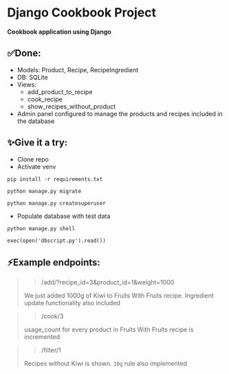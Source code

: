 
# Django Cookbook Project

**Cookbook application using Django**

## ✅Done:

- Models: Product, Recipe, RecipeIngredient
- DB: SQLite
- Views:
  - add_product_to_recipe
  - cook_recipe
  - show_recipes_without_product
- Admin panel configured to manage the 
products and recipes included in the database

## ✨Give it a try:

- Clone repo
- Activate venv

`pip install -r requirements.txt`

`python manage.py migrate`

`python manage.py createsuperuser`

- Populate database with test data

`python manage.py shell`

`exec(open('dbscript.py').read())`

## ⚡Example endpoints:

>>/add/?recipe_id=3&product_id=1&weight=1000
> 
>We just added 1000g of Kiwi to Fruits With Fruits recipe. 
> Ingredient update functionality also included

>>/cook/3
>
>usage_count for every product in Fruits With Fruits recipe is incremented

>>/filter/1
>
>Recipes without Kiwi is shown. `10g` rule also implemented
